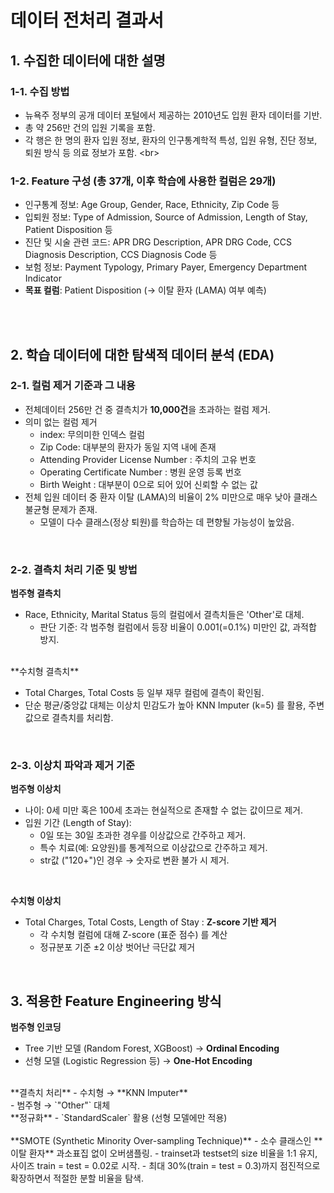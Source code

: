 # 데이터 전처리 결과서

## 1. 수집한 데이터에 대한 설명

### 1-1. 수집 방법  
  - 뉴욕주 정부의 공개 데이터 포털에서 제공하는 2010년도 입원 환자 데이터를 기반. <br>
  - 총 약 256만 건의 입원 기록을 포함. <br>
  - 각 행은 한 명의 환자 입원 정보, 환자의 인구통계학적 특성, 입원 유형, 진단 정보, 퇴원 방식 등 의료 정보가 포함.
<br\>

### 1-2. Feature 구성 (총 37개, 이후 학습에 사용한 컬럼은 29개)

  - 인구통계 정보: Age Group, Gender, Race, Ethnicity, Zip Code 등 <br>
  - 입퇴원 정보: Type of Admission, Source of Admission, Length of Stay, Patient Disposition 등 <br>
  - 진단 및 시술 관련 코드: APR DRG Description, APR DRG Code, CCS Diagnosis Description, CCS Diagnosis Code 등 <br>
  - 보험 정보: Payment Typology, Primary Payer, Emergency Department Indicator<br>
  - **목표 컬럼**: Patient Disposition (→ 이탈 환자 (LAMA) 여부 예측)

<br/><br/>

## 2. 학습 데이터에 대한 탐색적 데이터 분석 (EDA) 

### 2-1. 컬럼 제거 기준과 그 내용
  - 전체데이터 256만 건 중 결측치가 **10,000건**을 초과하는 컬럼 제거.<br>
  - 의미 없는 컬럼 제거 <br>
    * index: 무의미한 인덱스 컬럼 <br>
    * Zip Code: 대부분의 환자가 동일 지역 내에 존재 <br>
    * Attending Provider License Number : 주치의 고유 번호 <br>
    * Operating Certificate Number : 병원 운영 등록 번호 <br>
    * Birth Weight : 대부분이 0으로 되어 있어 신뢰할 수 없는 값 <br>
  - 전체 입원 데이터 중 환자 이탈 (LAMA)의 비율이 2% 미만으로 매우 낮아 클래스 불균형 문제가 존재.<br>
    * 모델이 다수 클래스(정상 퇴원)를 학습하는 데 편향될 가능성이 높았음. <br>

<br/>

### 2-2. 결측치 처리 기준 및 방법

  **범주형 결측치**

  - Race, Ethnicity, Marital Status 등의 컬럼에서 결측치들은 'Other'로 대체.
    * 판단 기준: 각 범주형 컬럼에서 등장 비율이 0.001(=0.1%) 미만인 값, 과적합 방지.

<br/>
  **수치형 결측치**

  - Total Charges, Total Costs 등 일부 재무 컬럼에 결측이 확인됨.<br>
  - 단순 평균/중앙값 대체는 이상치 민감도가 높아 KNN Imputer (k=5) 를 활용, 주변 값으로 결측치를 처리함. 
<br/>

### 2-3. 이상치 파악과 제거 기준 

  **범주형 이상치**
  - 나이: 0세 미만 혹은 100세 초과는 현실적으로 존재할 수 없는 값이므로 제거.<br>
  - 입원 기간 (Length of Stay):
    * 0일 또는 30일 초과한 경우를 이상값으로 간주하고 제거.
    * 특수 치료(예: 요양원)를 통계적으로 이상값으로 간주하고 제거.
    * str값 ("120+")인 경우 → 숫자로 변환 불가 시 제거.
<br/>

  **수치형 이상치**
  - Total Charges, Total Costs, Length of Stay : **Z-score 기반 제거**
    * 각 수치형 컬럼에 대해 Z-score (표준 점수) 를 계산
    * 정규분포 기준 ±2 이상 벗어난 극단값 제거
     
<br/>


## 3. 적용한 Feature Engineering 방식

  **범주형 인코딩**
  - Tree 기반 모델 (Random Forest, XGBoost) → **Ordinal Encoding**<br>
  - 선형 모델 (Logistic Regression 등) → **One-Hot Encoding**
<br/>
  **결측치 처리** 
  - 수치형 → **KNN Imputer** <br>
  - 범주형 → `"Other"` 대체
<br/>
  **정규화**
  - `StandardScaler` 활용 (선형 모델에만 적용) <br>
<br/>
  **SMOTE (Synthetic Minority Over-sampling Technique)**
  - 소수 클래스인 **이탈 환자** 과소표집 없이 오버샘플링.
  - trainset과 testset의 size 비율을 1:1 유지, 사이즈 train = test = 0.02로 시작.
  - 최대 30%(train = test = 0.3)까지 점진적으로 확장하면서 적절한 분할 비율을 탐색.

<br/>
<br/>
